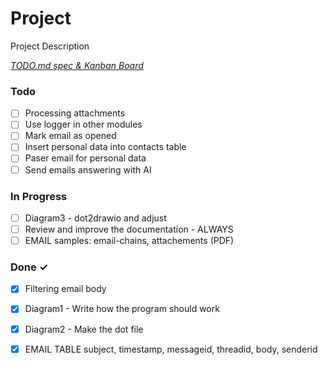 # Project

Project Description

<em>[TODO.md spec & Kanban Board](https://bit.ly/3fCwKfM)</em>

### Todo

- [ ] Processing attachments  
- [ ] Use logger in other modules  
- [ ] Mark email as opened  
- [ ] Insert personal data into contacts table  
- [ ] Paser email for personal data  
- [ ] Send emails answering with AI 

### In Progress

- [ ] Diagram3 - dot2drawio and adjust  
- [ ] Review and improve the documentation - ALWAYS  
- [ ] EMAIL samples: email-chains, attachements (PDF)  

### Done ✓

- [x] Filtering email body  
- [x] Diagram1 - Write how the program  should work  
- [x] Diagram2 - Make the dot file  
- [x] EMAIL TABLE subject, timestamp, messageid, threadid, body, senderid  

